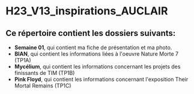 # H23_V13_inspirations_AUCLAIR

## Ce répertoire contient les dossiers suivants:

- **Semaine 01**, qui contient ma fiche de présentation et ma photo.
- **BIAN**, qui contient les informations liées à l'oeuvre Nature Morte 7 (TP1A)
- **Mycélium**, qui contient les informations concernant les projets des finissants de TIM (TP1B)
- **Pink Floyd**, qui contient les informations concernant l'exposition Their Mortal Remains (TP1C)
